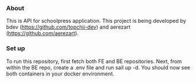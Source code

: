 ### About
This is API for schoolpress application. This project is being developed by bdev (https://github.com/topchii-dev) and aerezart (https://github.com/aerezart). 

### Set up

To run this repository, first fetch both FE and BE repositories. Next, from within the BE repo, create a .env file and run sail up -d. You should now see both containers in your docker environment. 